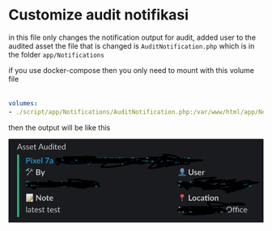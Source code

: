 # Customize audit notifikasi
in this file only changes the notification output for audit, added user to the audited asset
the file that is changed is
```AuditNotification.php```
which is in the folder
```app/Notifications```

if you use docker-compose then you only need to mount with this volume file

```yaml

volumes:
- ./script/app/Notifications/AuditNotification.php:/var/www/html/app/Notifications/AuditNotification.php:rw

```

then the output will be like this

![alt text](images/image-1.png)